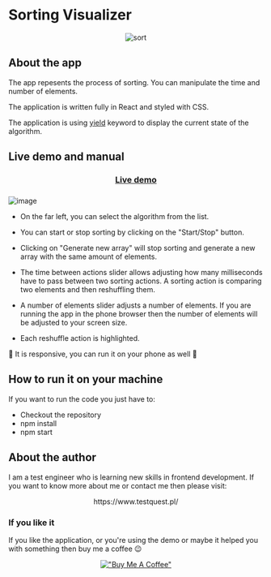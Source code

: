 # Sorting Visualizer
<div align="center">

![sort](https://user-images.githubusercontent.com/12681598/197012123-6856c0ce-2674-46a1-b7db-b91d25a167ee.gif)

</div>

## About the app
The app repesents the process of sorting.
You can manipulate the time and number of elements.

The application is written fully in React and styled with CSS.

The application is using <a target="_blank" href="https://developer.mozilla.org/en-US/docs/Web/JavaScript/Reference/Operators/yield#:~:text=The%20yield%20keyword%20pauses%20generator,generator%20function%20that%20contains%20it.">yield</a> keyword to display the current state of the algorithm.

## Live demo and manual
<div align="center">

<h3><a target="_blank" href="https://piotrhabecki.github.io/sorting-visualizer/">Live demo</a><h3>

</div>

![image](https://user-images.githubusercontent.com/12681598/197015257-60ef8094-e3bb-4e17-87b3-6e4d558db2ec.png)

* On the far left, you can select the algorithm from the list.
* You can start or stop sorting by clicking on the "Start/Stop" button.
* Clicking on "Generate new array" will stop sorting and generate a new array with the same amount of elements.

* The time between actions slider allows adjusting how many milliseconds have to pass between two sorting actions.
A sorting action is comparing two elements and then reshuffling them.

* A number of elements slider adjusts a number of elements.
If you are running the app in the phone browser then the number of elements will be adjusted to your screen size.

* Each reshuffle action is highlighted.

📱 It is responsive, you can run it on your phone as well 📱

## How to run it on your machine

If you want to run the code you just have to:

* Checkout the repository
* npm install
* npm start

## About the author

I am a test engineer who is learning new skills in frontend development. If you want to know more about me or contact me then please visit:

<div align="center">
https://www.testquest.pl/
</div>

### If you like it
If you like the application, or you're using the demo or maybe it helped you with something then buy me a coffee 😉
<div align="center">

[!["Buy Me A Coffee"](https://www.buymeacoffee.com/assets/img/custom_images/orange_img.png)](https://www.buymeacoffee.com/piotrhabecZ)  
</div>

